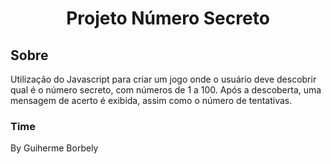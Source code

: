 <h1 align="center"> Projeto Número Secreto </h1>
<h2> Sobre </h2>
<p></p>Utilização do Javascript para criar um jogo onde o usuário deve descobrir qual é o número secreto, com números de 1 a 100. Após a descoberta, uma mensagem de acerto é exibida, assim como o número de tentativas.</p> 

<h3>Time</h3>
By Guiherme Borbely
